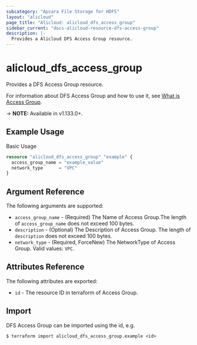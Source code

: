 ```yaml
---
subcategory: "Apsara File Storage for HDFS"
layout: "alicloud"
page_title: "Alicloud: alicloud_dfs_access_group"
sidebar_current: "docs-alicloud-resource-dfs-access-group"
description: |-
  Provides a Alicloud DFS Access Group resource.
---
```


# alicloud\_dfs\_access\_group

Provides a DFS Access Group resource.

For information about DFS Access Group and how to use it, see [What is Access Group](https://www.alibabacloud.com/help/doc-detail/207144.htm).

-> **NOTE:** Available in v1.133.0+.

## Example Usage

Basic Usage

```terraform
resource "alicloud_dfs_access_group" "example" {
  access_group_name = "example_value"
  network_type      = "VPC"
}

```

## Argument Reference

The following arguments are supported:

* `access_group_name` - (Required) The Name of Access Group.The length of `access_group_name` does not exceed 100 bytes.
* `description` - (Optional) The Description of Access Group. The length of `description` does not exceed 100 bytes.
* `network_type` - (Required, ForceNew) The NetworkType of Access Group. Valid values: `VPC`.

## Attributes Reference

The following attributes are exported:

* `id` - The resource ID in terraform of Access Group.

## Import

DFS Access Group can be imported using the id, e.g.

```
$ terraform import alicloud_dfs_access_group.example <id>
```